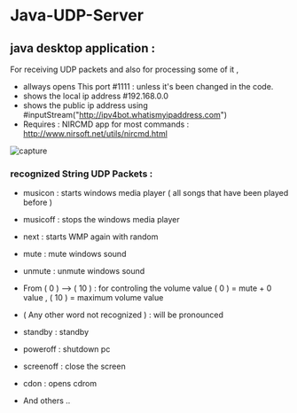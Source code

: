 # Java-UDP-Server
## java desktop application :
For receiving UDP packets and also for processing some of it ,
- allways opens This port #1111 : unless it's been changed in  the code.
- shows the local ip address #192.168.0.0
- shows the public ip address using #inputStream("http://ipv4bot.whatismyipaddress.com")
- Requires : NIRCMD app for most commands : http://www.nirsoft.net/utils/nircmd.html 

![capture](https://user-images.githubusercontent.com/28542963/27280302-c05fc518-54e7-11e7-89f8-59f342b76f83.PNG)

### recognized String UDP Packets : 
- musicon  : starts windows media player ( all songs that have been played before )
- musicoff : stops the windows media player
- next : starts WMP again with random 
- mute : mute windows sound 
- unmute : unmute windows sound 
- From ( 0 ) --> ( 10 ) : for controling the volume value ( 0 ) = mute + 0 value , ( 10 ) = maximum volume  value
- ( Any other word not recognized ) : will be pronounced 
- standby : standby
- poweroff  : shutdown pc
- screenoff : close the screen
- cdon : opens cdrom

- And others .. 
